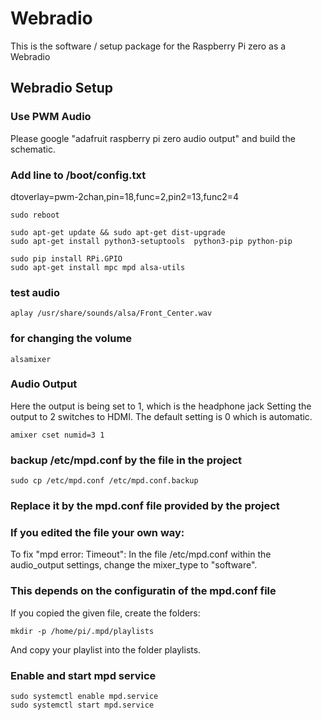 # Webradio
This is the software / 
setup package for the Raspberry Pi zero as a Webradio

## Webradio Setup

### Use PWM Audio 
Please google  "adafruit raspberry pi zero audio output" 
and build the schematic.

### Add line to /boot/config.txt
dtoverlay=pwm-2chan,pin=18,func=2,pin2=13,func2=4

	sudo reboot

	sudo apt-get update && sudo apt-get dist-upgrade
	sudo apt-get install python3-setuptools  python3-pip python-pip

	sudo pip install RPi.GPIO
	sudo apt-get install mpc mpd alsa-utils

### test audio
	aplay /usr/share/sounds/alsa/Front_Center.wav

### for changing the volume
	alsamixer 
	
### Audio Output
Here the output is being set to 1, which is the headphone jack
Setting the output to 2 switches to HDMI. 
The default setting is 0 which is automatic.

	amixer cset numid=3 1	

### backup /etc/mpd.conf by the file in the project
	
	sudo cp /etc/mpd.conf /etc/mpd.conf.backup

### Replace it by the mpd.conf file provided by the project

### If you edited the file your own way:
To fix "mpd error: Timeout":
In the file /etc/mpd.conf within the audio_output settings, change the mixer_type to "software".

### This depends on the configuratin of the mpd.conf file
If you copied the given file, create the folders:
	
	mkdir -p /home/pi/.mpd/playlists

And copy your playlist into the folder playlists.

### Enable and start mpd service
	
	sudo systemctl enable mpd.service
	sudo systemctl start mpd.service

